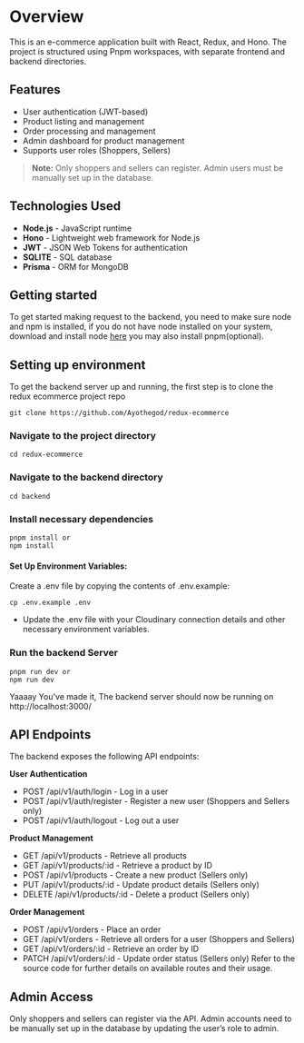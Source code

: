 # Overview

This is an e-commerce application built with React, Redux, and Hono. The project is structured using Pnpm workspaces, with separate frontend and backend directories.

## Features

- User authentication (JWT-based)
- Product listing and management
- Order processing and management
- Admin dashboard for product management
- Supports user roles (Shoppers, Sellers)

> **Note:** Only shoppers and sellers can register. Admin users must be manually set up in the database.

## Technologies Used

- **Node.js** - JavaScript runtime
- **Hono** - Lightweight web framework for Node.js
- **JWT** - JSON Web Tokens for authentication
- **SQLITE** - SQL database
- **Prisma** - ORM for MongoDB

## Getting started

To get started making request to the backend, you need to make sure node and npm is installed, if you do not have node installed on your system, download and install node [here](https://nodejs.org/en/download/package-manager/)
you may also install pnpm(optional).

## Setting up environment

To get the backend server up and running, the first step is to clone the redux ecommerce project repo

```
git clone https://github.com/Ayothegod/redux-ecommerce
```

### Navigate to the project directory

```
cd redux-ecommerce
```

### Navigate to the backend directory

```
cd backend
```

### Install necessary dependencies

```
pnpm install or
npm install
```

#### Set Up Environment Variables:

Create a .env file by copying the contents of .env.example:

```
cp .env.example .env
```

- Update the .env file with your Cloudinary connection details and other necessary environment variables.

### Run the backend Server

```
pnpm run dev or
npm run dev
```

Yaaaay You've made it, The backend server should now be running on http://localhost:3000/

## API Endpoints

The backend exposes the following API endpoints:

**User Authentication**

- POST /api/v1/auth/login - Log in a user
- POST /api/v1/auth/register - Register a new user (Shoppers and Sellers only)
- POST /api/v1/auth/logout - Log out a user

**Product Management**

- GET /api/v1/products - Retrieve all products
- GET /api/v1/products/:id - Retrieve a product by ID
- POST /api/v1/products - Create a new product (Sellers only)
- PUT /api/v1/products/:id - Update product details (Sellers only)
- DELETE /api/v1/products/:id - Delete a product (Sellers only)

**Order Management**

- POST /api/v1/orders - Place an order
- GET /api/v1/orders - Retrieve all orders for a user (Shoppers and Sellers)
- GET /api/v1/orders/:id - Retrieve an order by ID
- PATCH /api/v1/orders/:id - Update order status (Sellers only)
  Refer to the source code for further details on available routes and their usage.

## Admin Access

Only shoppers and sellers can register via the API. Admin accounts need to be manually set up in the database by updating the user’s role to admin.
